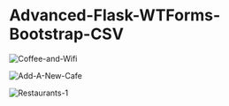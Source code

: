 # Advanced-Flask-WTForms-Bootstrap-CSV

![Coffee-and-Wifi](https://user-images.githubusercontent.com/42389395/160398284-e772f2b6-ea75-40d2-91b1-7466ff252e5b.png)


![Add-A-New-Cafe](https://user-images.githubusercontent.com/42389395/160398299-ba726adf-98c6-4b88-ad3b-c58d630952cb.png)


![Restaurants-1](https://user-images.githubusercontent.com/42389395/160398309-ebd0b0f2-69be-4256-b0e7-715bde4c7b79.png)
